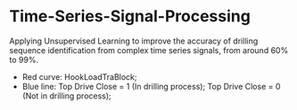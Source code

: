 # Time-Series-Signal-Processing
Applying Unsupervised Learning to improve the accuracy of drilling sequence identification from complex time series signals, from around 60% to 99%. 
- Red curve: HookLoadTraBlock; 
- Blue line: Top Drive Close = 1 (In drilling process); Top Drive Close = 0 (Not in drilling process); 

